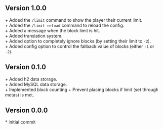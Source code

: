 Version 1.0.0
-------------

\+ Added the `/limit` command to show the player their current limit.  
\+ Added the `/limit reload` command to reload the config.  
\+ Added a message when the block limit is hit.  
\+ Added translation system.  
\+ Added option to completely ignore blocks (by setting their limit to `-2`).  
\+ Added config option to control the fallback value of blocks (either `-1` or `-2`).  


Version 0.1.0
-------------

\+ Added h2 data storage.  
\+ Added MySQL data storage.  
\+ Implemented block counting
\+ Prevent placing blocks if limit (set through metas) is met.  


Version 0.0.0
-------------

\* Initial commit  
